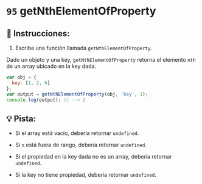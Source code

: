 # `95` getNthElementOfProperty 

## 📝 Instrucciones:

1. Escribe una función llamada `getNthElementOfProperty`.

Dado un objeto y una key, `getNthElementOfProperty` retorna el elemento `nth` de un array ubicado en la key dada.

```js
var obj = {
  key: [1, 2, 6]
};
var output = getNthElementOfProperty(obj, 'key', 1);
console.log(output); // --> 2

```
## :bulb: Pista:

+ Si el array está vacío, debería retornar `undefined`.

+ Si `n` está fuera de rango, debería retornar `undefined`.

+ Si el propiedad en la key dada no es un array, debería retornar `undefined`.

+ Si la key no tiene propiedad, debería retornar `undefined`.

